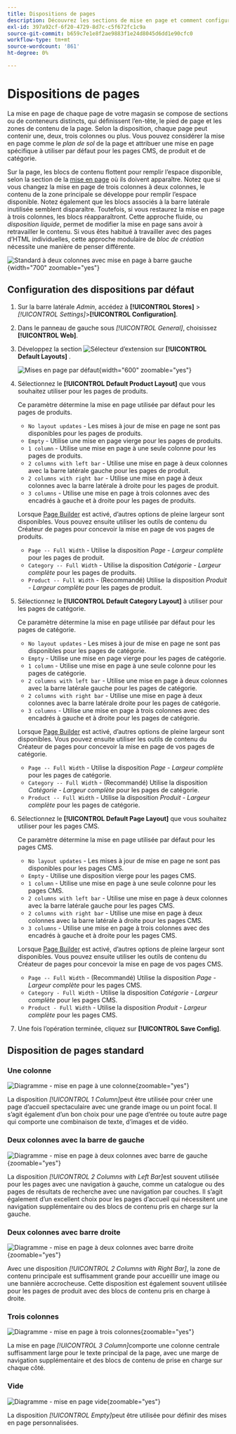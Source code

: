 ```yaml
---
title: Dispositions de pages
description: Découvrez les sections de mise en page et comment configurer les mises en page par défaut.
exl-id: 397a92cf-6f20-4729-8d7c-c5f672fc1c9a
source-git-commit: b659c7e1e8f2ae9883f1e24d8045d6dd1e90cfc0
workflow-type: tm+mt
source-wordcount: '861'
ht-degree: 0%

---
```


# Dispositions de pages

La mise en page de chaque page de votre magasin se compose de sections ou de conteneurs distincts, qui définissent l’en-tête, le pied de page et les zones de contenu de la page. Selon la disposition, chaque page peut contenir une, deux, trois colonnes ou plus. Vous pouvez considérer la mise en page comme le _plan de sol_ de la page et attribuer une mise en page spécifique à utiliser par défaut pour les pages CMS, de produit et de catégorie.

Sur la page, les blocs de contenu flottent pour remplir l’espace disponible, selon la section de la [mise en page](layout-updates.md) où ils doivent apparaître. Notez que si vous changez la mise en page de trois colonnes à deux colonnes, le contenu de la zone principale se développe pour remplir l’espace disponible. Notez également que les blocs associés à la barre latérale inutilisée semblent disparaître. Toutefois, si vous restaurez la mise en page à trois colonnes, les blocs réapparaîtront. Cette approche fluide, ou _disposition liquide_, permet de modifier la mise en page sans avoir à retravailler le contenu. Si vous êtes habitué à travailler avec des pages d’HTML individuelles, cette approche modulaire de _bloc de création_ nécessite une manière de penser différente.

![ Standard à deux colonnes avec mise en page à barre gauche](./assets/storefront-2-column-ee.png){width="700" zoomable="yes"}

## Configuration des dispositions par défaut

1. Sur la barre latérale _Admin_, accédez à **[!UICONTROL Stores]** > _[!UICONTROL Settings]_>**[!UICONTROL Configuration]**.

1. Dans le panneau de gauche sous _[!UICONTROL General]_, choisissez **[!UICONTROL Web]**.

1. Développez la section ![Sélecteur d’extension](../assets/icon-display-expand.png) sur **[!UICONTROL Default Layouts]** .

   ![ Mises en page par défaut](./assets/web-default-layouts.png){width="600" zoomable="yes"}

1. Sélectionnez le **[!UICONTROL Default Product Layout]** que vous souhaitez utiliser pour les pages de produits.

   Ce paramètre détermine la mise en page utilisée par défaut pour les pages de produits.

   - `No layout updates` - Les mises à jour de mise en page ne sont pas disponibles pour les pages de produits.
   - `Empty` - Utilise une mise en page vierge pour les pages de produits.
   - `1 column` - Utilise une mise en page à une seule colonne pour les pages de produits.
   - `2 columns with left bar` - Utilise une mise en page à deux colonnes avec la barre latérale gauche pour les pages de produit.
   - `2 columns with right bar` - Utilise une mise en page à deux colonnes avec la barre latérale à droite pour les pages de produit.
   - `3 columns` - Utilise une mise en page à trois colonnes avec des encadrés à gauche et à droite pour les pages de produits.

   Lorsque [Page Builder](../page-builder/introduction.md) est activé, d’autres options de pleine largeur sont disponibles. Vous pouvez ensuite utiliser les outils de contenu du Créateur de pages pour concevoir la mise en page de vos pages de produits.

   - `Page -- Full Width` - Utilise la disposition _Page - Largeur complète_ pour les pages de produit.
   - `Category -- Full Width` - Utilise la disposition _Catégorie - Largeur complète_ pour les pages de produits.
   - `Product -- Full Width` - (Recommandé) Utilise la disposition _Produit - Largeur complète_ pour les pages de produit.

1. Sélectionnez le **[!UICONTROL Default Category Layout]** à utiliser pour les pages de catégorie.

   Ce paramètre détermine la mise en page utilisée par défaut pour les pages de catégorie.

   - `No layout updates` - Les mises à jour de mise en page ne sont pas disponibles pour les pages de catégorie.
   - `Empty` - Utilise une mise en page vierge pour les pages de catégorie.
   - `1 column` - Utilise une mise en page à une seule colonne pour les pages de catégorie.
   - `2 columns with left bar` - Utilise une mise en page à deux colonnes avec la barre latérale gauche pour les pages de catégorie.
   - `2 columns with right bar` - Utilise une mise en page à deux colonnes avec la barre latérale droite pour les pages de catégorie.
   - `3 columns` - Utilise une mise en page à trois colonnes avec des encadrés à gauche et à droite pour les pages de catégorie.

   Lorsque [Page Builder](../page-builder/introduction.md) est activé, d’autres options de pleine largeur sont disponibles. Vous pouvez ensuite utiliser les outils de contenu du Créateur de pages pour concevoir la mise en page de vos pages de catégorie.

   - `Page -- Full Width` - Utilise la disposition _Page - Largeur complète_ pour les pages de catégorie.
   - `Category -- Full Width` - (Recommandé) Utilise la disposition _Catégorie - Largeur complète_ pour les pages de catégorie.
   - `Product -- Full Width` - Utilise la disposition _Produit - Largeur complète_ pour les pages de catégorie.

1. Sélectionnez le **[!UICONTROL Default Page Layout]** que vous souhaitez utiliser pour les pages CMS.

   Ce paramètre détermine la mise en page utilisée par défaut pour les pages CMS.

   - `No layout updates` - Les mises à jour de mise en page ne sont pas disponibles pour les pages CMS.
   - `Empty` - Utilise une disposition vierge pour les pages CMS.
   - `1 column` - Utilise une mise en page à une seule colonne pour les pages CMS.
   - `2 columns with left bar` - Utilise une mise en page à deux colonnes avec la barre latérale gauche pour les pages CMS.
   - `2 columns with right bar` - Utilise une mise en page à deux colonnes avec la barre latérale à droite pour les pages CMS.
   - `3 columns` - Utilise une mise en page à trois colonnes avec des encadrés à gauche et à droite pour les pages CMS.

   Lorsque [Page Builder](../page-builder/introduction.md) est activé, d’autres options de pleine largeur sont disponibles. Vous pouvez ensuite utiliser les outils de contenu du Créateur de pages pour concevoir la mise en page de vos pages CMS.

   - `Page -- Full Width` - (Recommandé) Utilise la disposition _Page - Largeur complète_ pour les pages CMS.
   - `Category - Full Width` - Utilise la disposition _Catégorie - Largeur complète_ pour les pages CMS.
   - `Product - Full Width` - Utilise la disposition _Produit - Largeur complète_ pour les pages CMS.

1. Une fois l’opération terminée, cliquez sur **[!UICONTROL Save Config]**.

## Disposition de pages standard

### Une colonne

![Diagramme - mise en page à une colonne](./assets/layout-1-col-th.png){zoomable="yes"}

La disposition _[!UICONTROL 1 Column]_&#x200B;peut être utilisée pour créer une page d’accueil spectaculaire avec une grande image ou un point focal. Il s’agit également d’un bon choix pour une page d’entrée ou toute autre page qui comporte une combinaison de texte, d’images et de vidéo.

### Deux colonnes avec la barre de gauche

![Diagramme - mise en page à deux colonnes avec barre de gauche](./assets/layout-2-col-lft-bar-th.png){zoomable="yes"}

La disposition _[!UICONTROL 2 Columns with Left Bar]_&#x200B;est souvent utilisée pour les pages avec une navigation à gauche, comme un catalogue ou des pages de résultats de recherche avec une navigation par couches. Il s’agit également d’un excellent choix pour les pages d’accueil qui nécessitent une navigation supplémentaire ou des blocs de contenu pris en charge sur la gauche.

### Deux colonnes avec barre droite

![Diagramme - mise en page à deux colonnes avec barre droite](./assets/layout-2-col-rt-bar-th.png){zoomable="yes"}

Avec une disposition _[!UICONTROL 2 Columns with Right Bar]_, la zone de contenu principale est suffisamment grande pour accueillir une image ou une bannière accrocheuse. Cette disposition est également souvent utilisée pour les pages de produit avec des blocs de contenu pris en charge à droite.

### Trois colonnes

![Diagramme - mise en page à trois colonnes](./assets/layout-3-col-th.png){zoomable="yes"}

La mise en page _[!UICONTROL 3 Column]_&#x200B;comporte une colonne centrale suffisamment large pour le texte principal de la page, avec une marge de navigation supplémentaire et des blocs de contenu de prise en charge sur chaque côté.

### Vide

![Diagramme - mise en page vide](./assets/layout-blank-th.png){zoomable="yes"}

La disposition _[!UICONTROL Empty]_&#x200B;peut être utilisée pour définir des mises en page personnalisées.
